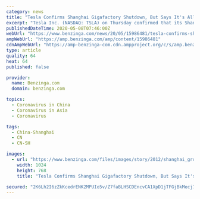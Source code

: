 ```yaml
---
category: news
title: "Tesla Confirms Shanghai Gigafactory Shutdown, But Says It's All 'According To Plan'"
excerpt: "Tesla Inc. (NASDAQ: TSLA) on Thursday confirmed that its Shanghai Gigafactory is currently shut down for production, the Nikkei Asian Review reported on Friday (Tokyo time)."
publishedDateTime: 2020-05-08T07:46:00Z
webUrl: "https://www.benzinga.com/news/20/05/15986481/tesla-confirms-shanghai-gigafactory-shutdown-but-says-its-all-according-to-plan"
ampWebUrl: "https://amp.benzinga.com/amp/content/15986481"
cdnAmpWebUrl: "https://amp-benzinga-com.cdn.ampproject.org/c/s/amp.benzinga.com/amp/content/15986481"
type: article
quality: 64
heat: 64
published: false

provider:
  name: Benzinga.com
  domain: benzinga.com

topics:
  - Coronavirus in China
  - Coronavirus in Asia
  - Coronavirus

tags:
  - China-Shanghai
  - CN
  - CN-SH

images:
  - url: "https://www.benzinga.com/files/images/story/2012/shanghai_groundbreaking_event_-_2_0.png"
    width: 1024
    height: 768
    title: "Tesla Confirms Shanghai Gigafactory Shutdown, But Says It's All 'According To Plan'"

secured: "2K6Lh2I6zZkKcedrENK2MPUIo5v/Z7faBLHSCDEncvCA1XpD1jTFGjBkMecj7Ak/Y6wCTWR75ZOnv5Wo7izOqvLcxdhdT3JPr5XD50oJk0TBea5n5izt5lcVBr9X5pvn1LRehwQP5oaCE17Tnu88wMXh6rnEI66/qCNVu9mkyo2y9CtEc0FtEcPfb4XX50ooSX6fQ/0Z0KhvlYmX5T+goxMy/v6U+tkylpZMajMwmqV44dyH2UW/RrqnpTyVIjdyFv7TnjQpjupSBsiyqASUAdfzz5w2A3pnzMikzpODm4kZ2IPUsZuzhQsp0SCpnZde;cQ2Bx9fu/sl4P0CqdNDdeg=="
---
```


